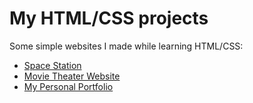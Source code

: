# My HTML/CSS projects 

Some simple websites I made while learning HTML/CSS:
* [Space Station](https://github.com/ltibbits000/HTML-and-CSS-projects/blob/main/One-page-website%20assignment/index.html)
* [Movie Theater Website](https://github.com/ltibbits000/HTML-and-CSS-projects/tree/main/bootstrap4_project)
* [My Personal Portfolio](lucytibbits.cool)